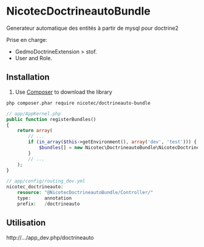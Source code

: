 # NicotecDoctrineautoBundle

Generateur automatique des entités à partir de mysql pour doctrine2

Prise en charge:
  * GedmoDoctrineExtension > stof.
  * User and Role.


Installation
------------

1) Use [Composer](https://getcomposer.org/) to download the library

```
php composer.phar require nicotec/doctrineauto-bundle
```

```php
// app/AppKernel.php
public function registerBundles()
{
    return array(
        // ...
        if (in_array($this->getEnvironment(), array('dev', 'test'))) {
            $bundles[] = new Nicotec\DoctrineautoBundle\NicotecDoctrineautoBundle();
        }
        // ...
    );
}
```

```php
// app/config/routing_dev.yml
nicotec_doctrineauto:
    resource: "@NicotecDoctrineautoBundle/Controller/"
    type:     annotation
    prefix:   /doctrineauto
```


Utilisation
------------

http://.../app_dev.php/doctrineauto